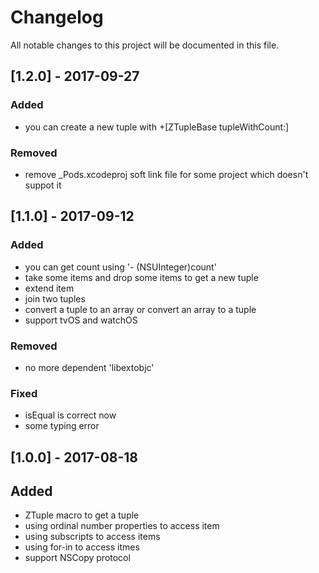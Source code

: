 # Changelog
All notable changes to this project will be documented in this file.

## [1.2.0] - 2017-09-27

### Added

- you can create a new tuple with +[ZTupleBase tupleWithCount:]

### Removed

- remove _Pods.xcodeproj soft link file for some project which doesn't suppot it

## [1.1.0] - 2017-09-12

### Added

- you can get count using '- (NSUInteger)count'
- take some items and drop some items to get a new tuple
- extend item
- join two tuples
- convert a tuple to an array or convert an array to a tuple
- support tvOS and watchOS

### Removed

- no more dependent 'libextobjc'

### Fixed

- isEqual is correct now
- some typing error

## [1.0.0] - 2017-08-18

## Added

- ZTuple macro to get a tuple
- using ordinal number properties to access item
- using subscripts to access items
- using for-in to access itmes
- support NSCopy protocol
